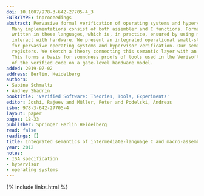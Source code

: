 ```yaml
---
doi: 10.1007/978-3-642-27705-4_3
ENTRYTYPE: inproceedings
abstract: Pervasive formal verification of operating systems and hypervisors is, due to their safety-critical aspects, a highly relevant area of research.
  Many implementations consist of both assembler and C functions. Formal verification of their correctness must consider the correct interaction of code
  written in these languages, which is, in practice, ensured by using matching application binary interfaces (ABIs). Also, these programs must be able to
  interact with hardware. We present an integrated operational small-step semantics model of intermediate-language C and Macro-Assembler code execution
  for pervasive operating systems and hypervisor verification. Our semantics is based on a compiler calling convention that defines callee- and caller-save
  registers. We sketch a theory connecting this semantic layer with an ISA-model executing the compiled code for use in a pervasive verification context.
  This forms a basis for soundness proofs of tools used in the VerisoftXT project and is a crucial step towards arguing formal correctness of execution
  of the verified code on a gate-level hardware model.
added: 2019-07-02
address: Berlin, Heidelberg
authors:
- Sabine Schmaltz
- Andrey Shadrin
booktitle: 'Verified Software: Theories, Tools, Experiments'
editor: Joshi, Rajeev and Müller, Peter and Podelski, Andreas
isbn: 978-3-642-27705-4
layout: paper
pages: 18-33
publisher: Springer Berlin Heidelberg
read: false
readings: []
title: Integrated semantics of intermediate-language C and macro-assembler for pervasive formal verification of operating systems and hypervisors from VerisoftXT
year: 2012
notes:
- ISA specification
- hypervisor
- operating systems
---
```

{% include links.html %}
